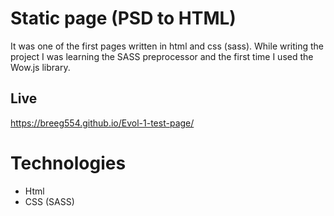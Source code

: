 # Static page (PSD to HTML) 

It was one of the first pages written in html and css (sass). 
While writing the project I was learning the SASS preprocessor and the first time I used the Wow.js library.

## Live
https://breeg554.github.io/Evol-1-test-page/

# Technologies
- Html 
- CSS (SASS)
